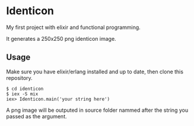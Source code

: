 # Identicon

My first project with elixir and functional programming.

It generates a 250x250 png identicon image.

## Usage

Make sure you have elixir/erlang installed and up to date, then clone this repository.

```
$ cd identicon
$ iex -S mix
iex> Identicon.main('your string here')
```

A png image will be outputed in source folder nammed after the string you passed as the argument.
